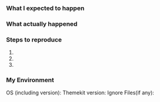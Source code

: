 ### What I expected to happen

### What actually happened

### Steps to reproduce

1.
2.
3.

### My Environment

OS (including version):
Themekit version:
Ignore Files(if any):
